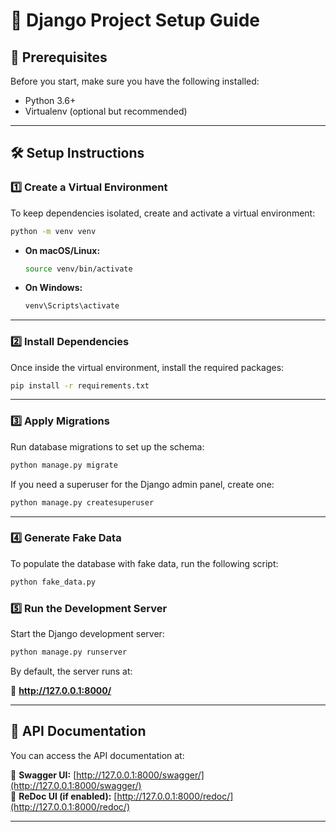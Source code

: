 # 🚀 Django Project Setup Guide

## 📌 Prerequisites
Before you start, make sure you have the following installed:
- Python 3.6+
- Virtualenv (optional but recommended)

---

## 🛠️ Setup Instructions

### 1️⃣ Create a Virtual Environment
To keep dependencies isolated, create and activate a virtual environment:

```bash
python -m venv venv
```

- **On macOS/Linux:**
  ```bash
  source venv/bin/activate
  ```
- **On Windows:**
  ```bash
  venv\Scripts\activate
  ```

---

### 2️⃣ Install Dependencies
Once inside the virtual environment, install the required packages:

```bash
pip install -r requirements.txt
```

---

### 3️⃣ Apply Migrations
Run database migrations to set up the schema:

```bash
python manage.py migrate
```

If you need a superuser for the Django admin panel, create one:

```bash
python manage.py createsuperuser
```

---
### 4️⃣ Generate Fake Data
To populate the database with fake data, run the following script:

```bash
python fake_data.py
```


### 5️⃣ Run the Development Server
Start the Django development server:

```bash
python manage.py runserver
```

By default, the server runs at:

📍 **http://127.0.0.1:8000/**

---

## 📜 API Documentation
You can access the API documentation at:

🔗 **Swagger UI:** [http://127.0.0.1:8000/swagger/](http://127.0.0.1:8000/swagger/)  
🔗 **ReDoc UI (if enabled):** [http://127.0.0.1:8000/redoc/](http://127.0.0.1:8000/redoc/)

---





